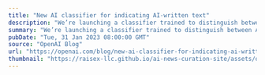 ```yaml
---
title: "New AI classifier for indicating AI-written text"
description: "We’re launching a classifier trained to distinguish between AI-written and human-written text."
summary: "We’re launching a classifier trained to distinguish between AI-written and human-written text."
pubDate: "Tue, 31 Jan 2023 08:00:00 GMT"
source: "OpenAI Blog"
url: "https://openai.com/blog/new-ai-classifier-for-indicating-ai-written-text"
thumbnail: "https://raisex-llc.github.io/ai-news-curation-site/assets/openai_logo.png"
---
```


